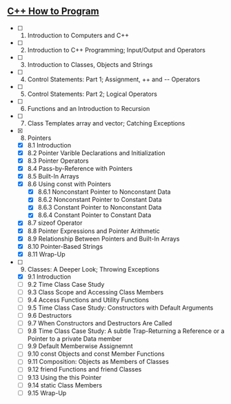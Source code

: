 
## [C++ How to Program](http://www.amazon.com/dp/0133378713)

 - [ ] 1. Introduction to Computers and C++
 - [ ] 2. Introduction to C++ Programming; Input/Output and Operators
 - [ ] 3. Introduction to Classes, Objects and Strings
 - [ ] 4. Control Statements: Part 1; Assignment, ++ and -- Operators
 - [ ] 5. Control Statements: Part 2; Logical Operators
 - [ ] 6. Functions and an Introduction to Recursion
 - [ ] 7. Class Templates array and vector; Catching Exceptions
 - [x] 8. Pointers
     - [x] 8.1 Introduction
     - [x] 8.2 Pointer Varible Declarations and Initialization
     - [x] 8.3 Pointer Operators
     - [x] 8.4 Pass-by-Reference with Pointers
     - [x] 8.5 Built-In Arrays
     - [x] 8.6 Using const with Pointers
         - [x] 8.6.1 Nonconstant Pointer to Nonconstant Data
         - [x] 8.6.2 Nonconstant Pointer to Constant Data
         - [x] 8.6.3 Constant Pointer to Nonconstant Data
         - [x] 8.6.4 Constant Pointer to Constant Data
     - [x] 8.7 sizeof Operator
     - [x] 8.8 Pointer Expressions and Pointer Arithmetic
     - [x] 8.9 Relationship Between Pointers and Built-In Arrays
     - [x] 8.10 Pointer-Based Strings
     - [x] 8.11 Wrap-Up
 - [ ] 9. Classes: A Deeper Look; Throwing Exceptions
     - [x] 9.1 Introduction
     - [ ] 9.2 Time Class Case Study
     - [ ] 9.3 Class Scope and Accessing Class Members
     - [ ] 9.4 Access Functions and Utility Functions
     - [ ] 9.5 Time Class Case Study: Constructors with Default Arguments
     - [ ] 9.6 Destructors
     - [ ] 9.7 When Constructors and Destructors Are Called
     - [ ] 9.8 Time Class Case Study: A subtle Trap-Returning a Reference or a Pointer to a private Data member
     - [ ] 9.9 Default Memberwise Assignemnt
     - [ ] 9.10 const Objects and const Member Functions
     - [ ] 9.11 Composition: Objects as Members of Classes
     - [ ] 9.12 friend Functions and friend Classes
     - [ ] 9.13 Using the this Pointer
     - [ ] 9.14 static Class Members
     - [ ] 9.15 Wrap-Up

